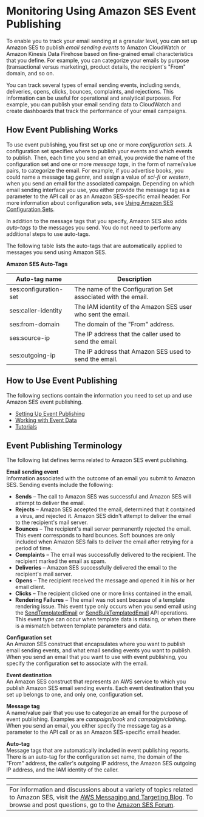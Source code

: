 # Monitoring Using Amazon SES Event Publishing<a name="monitor-using-event-publishing"></a>

To enable you to track your email sending at a granular level, you can set up Amazon SES to publish *email sending events* to Amazon CloudWatch or Amazon Kinesis Data Firehose based on fine\-grained email characteristics that you define\. For example, you can categorize your emails by purpose \(transactional versus marketing\), product details, the recipient's "From" domain, and so on\.

You can track several types of email sending events, including sends, deliveries, opens, clicks, bounces, complaints, and rejections\. This information can be useful for operational and analytical purposes\. For example, you can publish your email sending data to CloudWatch and create dashboards that track the performance of your email campaigns\.

## How Event Publishing Works<a name="event-publishing-how-works"></a>

To use event publishing, you first set up one or more *configuration sets*\. A configuration set specifies where to publish your events and which events to publish\. Then, each time you send an email, you provide the name of the configuration set and one or more *message tags*, in the form of name/value pairs, to categorize the email\. For example, if you advertise books, you could name a message tag *genre*, and assign a value of *sci\-fi* or *western*, when you send an email for the associated campaign\. Depending on which email sending interface you use, you either provide the message tag as a parameter to the API call or as an Amazon SES\-specific email header\. For more information about configuration sets, see [Using Amazon SES Configuration Sets](using-configuration-sets.md)\.

In addition to the message tags that you specify, Amazon SES also adds *auto\-tags* to the messages you send\. You do not need to perform any additional steps to use auto\-tags\.

The following table lists the auto\-tags that are automatically applied to messages you send using Amazon SES\.


**Amazon SES Auto\-Tags**  

| Auto\-tag name | Description | 
| --- | --- | 
| ses:configuration\-set | The name of the Configuration Set associated with the email\. | 
| ses:caller\-identity | The IAM identity of the Amazon SES user who sent the email\. | 
| ses:from\-domain | The domain of the "From" address\. | 
| ses:source\-ip | The IP address that the caller used to send the email\. | 
| ses:outgoing\-ip | The IP address that Amazon SES used to send the email\. | 

## How to Use Event Publishing<a name="event-publishing-how-to-use"></a>

The following sections contain the information you need to set up and use Amazon SES event publishing\.
+ [Setting Up Event Publishing](event-publishing-setting-up.md)
+ [Working with Event Data](working-with-event-data.md)
+ [Tutorials](event-publishing-tutorials.md)

## Event Publishing Terminology<a name="event-publishing-terminology"></a>

The following list defines terms related to Amazon SES event publishing\.

**Email sending event**  
Information associated with the outcome of an email you submit to Amazon SES\. Sending events include the following:  
+ **Sends** – The call to Amazon SES was successful and Amazon SES will attempt to deliver the email\.
+ **Rejects** – Amazon SES accepted the email, determined that it contained a virus, and rejected it\. Amazon SES didn't attempt to deliver the email to the recipient's mail server\.
+ **Bounces** – The recipient's mail server permanently rejected the email\. This event corresponds to hard bounces\. Soft bounces are only included when Amazon SES fails to deliver the email after retrying for a period of time\.
+ **Complaints** – The email was successfully delivered to the recipient\. The recipient marked the email as spam\.
+ **Deliveries** – Amazon SES successfully delivered the email to the recipient's mail server\.
+ **Opens** – The recipient received the message and opened it in his or her email client\.
+ **Clicks** – The recipient clicked one or more links contained in the email\.
+ **Rendering Failures** – The email was not sent because of a template rendering issue\. This event type only occurs when you send email using the [SendTemplatedEmail](https://docs.aws.amazon.com/ses/latest/APIReference/API_SendTemplatedEmail.html) or [SendBulkTemplatedEmail](https://docs.aws.amazon.com/ses/latest/APIReference/API_SendBulkTemplatedEmail.html) API operations\. This event type can occur when template data is missing, or when there is a mismatch between template parameters and data\.

**Configuration set**  
An Amazon SES construct that encapsulates where you want to publish email sending events, and what email sending events you want to publish\. When you send an email that you want to use with event publishing, you specify the configuration set to associate with the email\.

**Event destination**  
An Amazon SES construct that represents an AWS service to which you publish Amazon SES email sending events\. Each event destination that you set up belongs to one, and only one, configuration set\.

**Message tag**  
A name/value pair that you use to categorize an email for the purpose of event publishing\. Examples are *campaign/book* and *campaign/clothing*\. When you send an email, you either specify the message tag as a parameter to the API call or as an Amazon SES\-specific email header\.

**Auto\-tag**  
Message tags that are automatically included in event publishing reports\. There is an auto\-tag for the configuration set name, the domain of the "From" address, the caller's outgoing IP address, the Amazon SES outgoing IP address, and the IAM identity of the caller\.


****  

|  | 
| --- |
| For information and discussions about a variety of topics related to Amazon SES, visit the [AWS Messaging and Targeting Blog](https://aws.amazon.com//blogs/messaging-and-targeting/)\. To browse and post questions, go to the [Amazon SES Forum](https://forums.aws.amazon.com/forum.jspa?forumID=90)\. | 